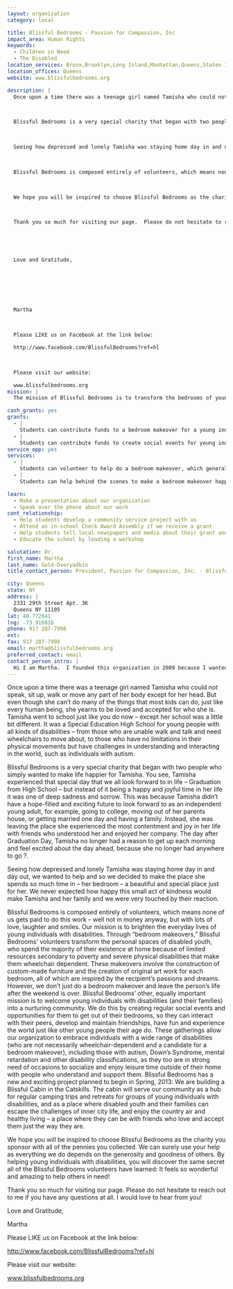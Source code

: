 ```yaml
---
layout: organization
category: local

title: Blissful Bedrooms - Passion for Compassion, Inc
impact_area: Human Rights
keywords: 
  - Children in Need
  - The Disabled
location_services: Bronx,Brooklyn,Long Island,Manhattan,Queens,Staten Island,Greater New York
location_offices: Queens
website: www.blissfulbedrooms.org

description: |
  Once upon a time there was a teenage girl named Tamisha who could not speak, sit up, walk or move any part of her body except for her head.  But even though she can’t do many of the things that most kids can do, just like every human being, she yearns to be loved and accepted for who she is.  Tamisha went to school just like you do now – except her school was a little bit different.  It was a Special Education High School for young people with all kinds of disabilities – from those who are unable walk and talk and need wheelchairs to move about, to those who have no limitations in their physical movements but have challenges in understanding and interacting in the world, such as individuals with autism.

  

  Blissful Bedrooms is a very special charity that began with two people who simply wanted to make life happier for Tamisha.   You see, Tamisha experienced that special day that we all look forward to in life – Graduation from High School – but instead of it being a happy and joyful time in her life it was one of deep sadness and sorrow.  This was because Tamisha didn’t have a hope-filled and exciting future to look forward to as an independent young adult, for example, going to college, moving out of her parents house, or getting married one day and having a family.  Instead, she was leaving the place she experienced the most contentment and joy in her life with friends who understood her and enjoyed her company.  The day after Graduation Day, Tamisha no longer had a reason to get up each morning and feel excited about the day ahead, because she no longer had anywhere to go ?.

  

  Seeing how depressed and lonely Tamisha was staying home day in and day out, we wanted to help and so we decided to make the place she spends so much time in – her bedroom – a beautiful and special place just for her.  We never expected how happy this small act of kindness would make Tamisha and her family and we were very touched by their reaction.

  

  Blissful Bedrooms is composed entirely of volunteers, which means none of us gets paid to do this work – well not in money anyway, but with lots of love, laughter and smiles.  Our mission is to brighten the everyday lives of young individuals with disabilities.  Through “bedroom makeovers,” Blissful Bedrooms’ volunteers transform the personal spaces of disabled youth, who spend the majority of their existence at home because of limited resources secondary to poverty and severe physical disabilities that make them wheelchair dependent.  These makeovers involve the construction of custom-made furniture and the creation of original art work for each bedroom, all of which are inspired by the recipient’s passions and dreams.   However, we don’t just do a bedroom makeover and leave the person’s life after the weekend is over.  Blissful Bedrooms’ other, equally important mission is to welcome young individuals with disabilities (and their families) into a nurturing community.  We do this by creating regular social events and opportunities for them to get out of their bedrooms, so they can interact with their peers, develop and maintain friendships, have fun and experience the world just like other young people their age do.  These gatherings allow our organization to embrace individuals with a wide range of disabilities (who are not necessarily wheelchair-dependent and a candidate for a bedroom makeover), including those with autism, Down’s Syndrome, mental retardation and other disability classifications, as they too are in strong need of occasions to socialize and enjoy leisure time outside of their home with people who understand and support them. Blissful Bedrooms has a new and exciting project planned to begin in Spring, 2013:  We are building a Blissful Cabin in the Catskills.  The cabin will serve our community as a hub for regular camping trips and retreats for groups of young individuals with disabilities, and as a place where disabled youth and their families can escape the challenges of inner city life, and enjoy the country air and healthy living – a place where they can be with friends who love and accept them just the way they are.

  

  We hope you will be inspired to choose Blissful Bedrooms as the charity you sponsor with all of the pennies you collected.  We can surely use your help as everything we do depends on the generosity and goodness of others.  By helping young individuals with disabilities, you will discover the same secret all of the Blissful Bedrooms volunteers have learned:  It feels so wonderful and amazing to help others in need!

  

  Thank you so much for visiting our page.  Please do not hesitate to reach out to me if you have any questions at all.  I would love to hear from you!

  

  

  Love and Gratitude,

  

  

  

  Martha

  

  Please LIKE us on Facebook at the link below:

  http://www.facebook.com/BlissfulBedrooms?ref=hl

  

  Please visit our website:

  www.blissfulbedrooms.org
mission: |
  The mission of Blissful Bedrooms is to transform the bedrooms of young individuals challenged with a variety of disabilities, as well as economic and family challenges, into sanctuaries so that they can feel peaceful and happy in the very place where they spend so much of their daily life due to their lack of mobility and opportunity. The goal for each bedroom makeover is to artistically design a unique environment created specifically for the indivual, incorporating his/her passions, dreams, fantasies, favorite colors, and creative input.

cash_grants: yes
grants: 
  - |
    Students can contribute funds to a bedroom makeover for a young individual who is disabled and spends a great deal of time in his/her bedroom.
  - |
    Students can contribute funds to create social events for young individuals with disabilities
service_opp: yes
services: 
  - |
    Students can volunteer to help do a bedroom makeover, which generally takes one full weekend to complete.  They can help paint, create art, build and lots of others things.
  - |
    Students can help behind the scenes to make a bedroom makeover happen by researching grants/funding opportunities, fundraising in their school/community, recruiting sponsors, spreading the word, etc.

learn: 
  - Make a presentation about our organization
  - Speak over the phone about our work
cont_relationship: 
  - Help students develop a community service project with us
  - Attend an in-school Check Award Assembly if we receive a grant
  - Help students tell local newspapers and media about their grant and/or project with us
  - Educate the school by leading a workshop

salutation: Dr.
first_name: Martha
last_name: Gold-Dvoryadkin
title_contact_person: President, Passion for Compassion, Inc. - Blissful Bedrooms

city: Queens
state: NY
address: |
  2331 29th Street Apt. 3K  
  Queens NY 11105
lat: 40.772641
lng: -73.916816
phone: 917 287-7998
ext: 
fax: 917 287-7998
email: martha@blissfulbedrooms.org
preferred_contact: email
contact_person_intro: |
  Hi I am Martha.  I founded this organization in 2009 because I wanted to help a young disabled girl who was very lonely at home who spends all of her time in her bedroom.  Her bedroom was very plain and boring, and because she cannot move her arms and legs, walk or talk, I thought it would be really cool to make her bedroom look beautiful and contain all her favorite colors and things that were special to her. Our organization received a common cents grant last year from a Special Education school in the Bronx.  This work has completely changed my life in many amazing ways.  It is creative, fun, exciting and it makes many people happy.  I love giving back and I think you will too!!
---
```

Once upon a time there was a teenage girl named Tamisha who could not speak, sit up, walk or move any part of her body except for her head.  But even though she can’t do many of the things that most kids can do, just like every human being, she yearns to be loved and accepted for who she is.  Tamisha went to school just like you do now – except her school was a little bit different.  It was a Special Education High School for young people with all kinds of disabilities – from those who are unable walk and talk and need wheelchairs to move about, to those who have no limitations in their physical movements but have challenges in understanding and interacting in the world, such as individuals with autism.



Blissful Bedrooms is a very special charity that began with two people who simply wanted to make life happier for Tamisha.   You see, Tamisha experienced that special day that we all look forward to in life – Graduation from High School – but instead of it being a happy and joyful time in her life it was one of deep sadness and sorrow.  This was because Tamisha didn’t have a hope-filled and exciting future to look forward to as an independent young adult, for example, going to college, moving out of her parents house, or getting married one day and having a family.  Instead, she was leaving the place she experienced the most contentment and joy in her life with friends who understood her and enjoyed her company.  The day after Graduation Day, Tamisha no longer had a reason to get up each morning and feel excited about the day ahead, because she no longer had anywhere to go ?.



Seeing how depressed and lonely Tamisha was staying home day in and day out, we wanted to help and so we decided to make the place she spends so much time in – her bedroom – a beautiful and special place just for her.  We never expected how happy this small act of kindness would make Tamisha and her family and we were very touched by their reaction.



Blissful Bedrooms is composed entirely of volunteers, which means none of us gets paid to do this work – well not in money anyway, but with lots of love, laughter and smiles.  Our mission is to brighten the everyday lives of young individuals with disabilities.  Through “bedroom makeovers,” Blissful Bedrooms’ volunteers transform the personal spaces of disabled youth, who spend the majority of their existence at home because of limited resources secondary to poverty and severe physical disabilities that make them wheelchair dependent.  These makeovers involve the construction of custom-made furniture and the creation of original art work for each bedroom, all of which are inspired by the recipient’s passions and dreams.   However, we don’t just do a bedroom makeover and leave the person’s life after the weekend is over.  Blissful Bedrooms’ other, equally important mission is to welcome young individuals with disabilities (and their families) into a nurturing community.  We do this by creating regular social events and opportunities for them to get out of their bedrooms, so they can interact with their peers, develop and maintain friendships, have fun and experience the world just like other young people their age do.  These gatherings allow our organization to embrace individuals with a wide range of disabilities (who are not necessarily wheelchair-dependent and a candidate for a bedroom makeover), including those with autism, Down’s Syndrome, mental retardation and other disability classifications, as they too are in strong need of occasions to socialize and enjoy leisure time outside of their home with people who understand and support them. Blissful Bedrooms has a new and exciting project planned to begin in Spring, 2013:  We are building a Blissful Cabin in the Catskills.  The cabin will serve our community as a hub for regular camping trips and retreats for groups of young individuals with disabilities, and as a place where disabled youth and their families can escape the challenges of inner city life, and enjoy the country air and healthy living – a place where they can be with friends who love and accept them just the way they are.



We hope you will be inspired to choose Blissful Bedrooms as the charity you sponsor with all of the pennies you collected.  We can surely use your help as everything we do depends on the generosity and goodness of others.  By helping young individuals with disabilities, you will discover the same secret all of the Blissful Bedrooms volunteers have learned:  It feels so wonderful and amazing to help others in need!



Thank you so much for visiting our page.  Please do not hesitate to reach out to me if you have any questions at all.  I would love to hear from you!





Love and Gratitude,







Martha



Please LIKE us on Facebook at the link below:

http://www.facebook.com/BlissfulBedrooms?ref=hl



Please visit our website:

www.blissfulbedrooms.org
